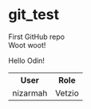 # git_test
First GitHub repo  
Woot woot!

Hello Odin!

<table>
    <tr>
        <th>User</th>
        <th>Role</th>
    </tr>
    <tr>
        <td>nizarmah</td>
        <td>Vetzio</td>
    </tr>
</table>